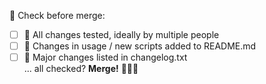 🤔 Check before merge:
- [ ] 🔨 All changes tested, ideally by multiple people
- [ ] 📝 Changes in usage / new scripts added to README.md
- [ ] 📣 Major changes listed in changelog.txt
<br>... all checked? **Merge!** 🎉🎉🎉
